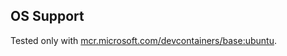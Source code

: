 ## OS Support

Tested only with
[mcr.microsoft.com/devcontainers/base:ubuntu](https://mcr.microsoft.com/en-us/artifact/mar/devcontainers/base/about#about:_ubuntu).
